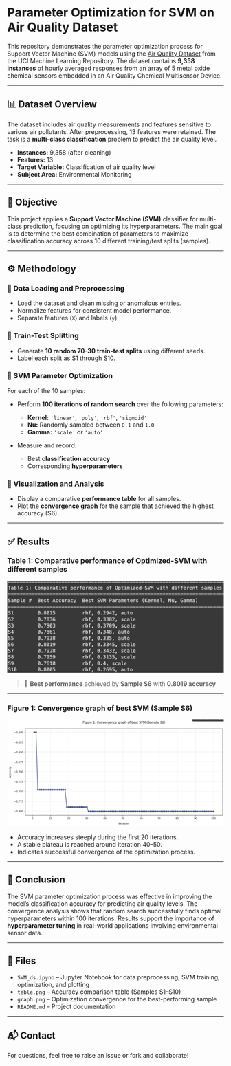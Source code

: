 # Parameter Optimization for SVM on Air Quality Dataset

This repository demonstrates the parameter optimization process for Support Vector Machine (SVM) models using the [Air Quality Dataset](https://archive.ics.uci.edu/dataset/360/air+quality) from the UCI Machine Learning Repository. The dataset contains **9,358 instances** of hourly averaged responses from an array of 5 metal oxide chemical sensors embedded in an Air Quality Chemical Multisensor Device.

---

## 📊 Dataset Overview

The dataset includes air quality measurements and features sensitive to various air pollutants. After preprocessing, 13 features were retained. The task is a **multi-class classification** problem to predict the air quality level.

- **Instances:** 9,358 (after cleaning)
- **Features:** 13
- **Target Variable:** Classification of air quality level
- **Subject Area:** Environmental Monitoring

---

## 🎯 Objective

This project applies a **Support Vector Machine (SVM)** classifier for multi-class prediction, focusing on optimizing its hyperparameters. The main goal is to determine the best combination of parameters to maximize classification accuracy across 10 different training/test splits (samples).

---

## ⚙️ Methodology

### 🔹 Data Loading and Preprocessing

- Load the dataset and clean missing or anomalous entries.
- Normalize features for consistent model performance.
- Separate features (`X`) and labels (`y`).

### 🔹 Train-Test Splitting

- Generate **10 random 70-30 train-test splits** using different seeds.
- Label each split as S1 through S10.

### 🔹 SVM Parameter Optimization

For each of the 10 samples:
- Perform **100 iterations of random search** over the following parameters:
  - **Kernel:** `'linear'`, `'poly'`, `'rbf'`, `'sigmoid'`
  - **Nu:** Randomly sampled between `0.1` and `1.0`
  - **Gamma:** `'scale'` or `'auto'`

- Measure and record:
  - Best **classification accuracy**
  - Corresponding **hyperparameters**

### 🔹 Visualization and Analysis

- Display a comparative **performance table** for all samples.
- Plot the **convergence graph** for the sample that achieved the highest accuracy (S6).

---

## ✅ Results

### Table 1: Comparative performance of Optimized-SVM with different samples

![Result Table](table.png)

> 🥇 **Best performance** achieved by **Sample S6** with **0.8019 accuracy**

---

### Figure 1: Convergence graph of best SVM (Sample S6)

![Convergence Graph](graph.png)

- Accuracy increases steeply during the first 20 iterations.
- A stable plateau is reached around iteration 40–50.
- Indicates successful convergence of the optimization process.

---

## 📌 Conclusion

The SVM parameter optimization process was effective in improving the model’s classification accuracy for predicting air quality levels. The convergence analysis shows that random search successfully finds optimal hyperparameters within 100 iterations. Results support the importance of **hyperparameter tuning** in real-world applications involving environmental sensor data.

---

## 📁 Files

- `SVM_ds.ipynb` – Jupyter Notebook for data preprocessing, SVM training, optimization, and plotting
- `table.png` – Accuracy comparison table (Samples S1–S10)
- `graph.png` – Optimization convergence for the best-performing sample
- `README.md` – Project documentation

---

## 📬 Contact

For questions, feel free to raise an issue or fork and collaborate!

